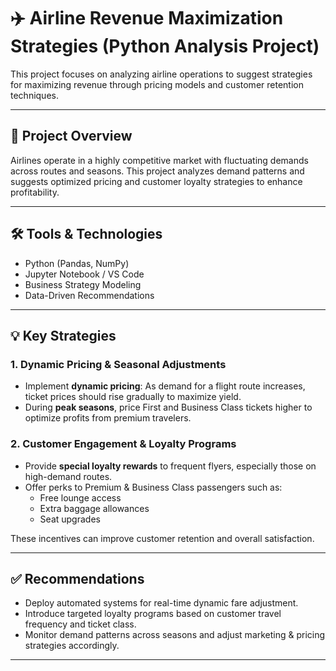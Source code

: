 # ✈️ Airline Revenue Maximization Strategies (Python Analysis Project)

This project focuses on analyzing airline operations to suggest strategies for maximizing revenue through pricing models and customer retention techniques.

---

## 📁 Project Overview

Airlines operate in a highly competitive market with fluctuating demands across routes and seasons. This project analyzes demand patterns and suggests optimized pricing and customer loyalty strategies to enhance profitability.

---

## 🛠️ Tools & Technologies

- Python (Pandas, NumPy)
- Jupyter Notebook / VS Code
- Business Strategy Modeling
- Data-Driven Recommendations

---

## 💡 Key Strategies

### 1. Dynamic Pricing & Seasonal Adjustments

- Implement **dynamic pricing**: As demand for a flight route increases, ticket prices should rise gradually to maximize yield.
- During **peak seasons**, price First and Business Class tickets higher to optimize profits from premium travelers.

### 2. Customer Engagement & Loyalty Programs

- Provide **special loyalty rewards** to frequent flyers, especially those on high-demand routes.
- Offer perks to Premium & Business Class passengers such as:
  - Free lounge access
  - Extra baggage allowances
  - Seat upgrades

These incentives can improve customer retention and overall satisfaction.

---

## ✅ Recommendations

- Deploy automated systems for real-time dynamic fare adjustment.
- Introduce targeted loyalty programs based on customer travel frequency and ticket class.
- Monitor demand patterns across seasons and adjust marketing & pricing strategies accordingly.

---


